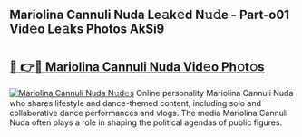 ## Mariolina Cannuli Nuda Le𝚊k𝚎d N𝚞𝚍e - Part-o01 Vid𝚎o Le𝚊ks Photos AkSi9

# <h2><a href="http://fbbjssp.evod.top/?m=Mariolina+Cannuli+Nuda">🔗 👉🔴 Mariolina Cannuli Nuda Vid𝚎o Ph𝚘t𝚘s</a></h2>

[![Mariolina Cannuli Nuda N𝚞d𝚎s](https://i.imgur.com/8V9OHl7.gif)](http://fbbjssp.evod.top/?m=Mariolina+Cannuli+Nuda)
Online personality Mariolina Cannuli Nuda who shares lifestyle and dance-themed content, including solo and collaborative dance performances and vlogs. The media Mariolina Cannuli Nuda often plays a role in shaping the political agendas of public figures. 
